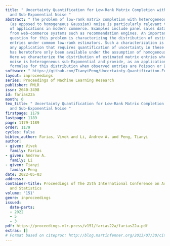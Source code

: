 ```yaml
---
title: " Uncertainty Quantification for Low-Rank Matrix Completion with Heterogeneous
  and Sub-Exponential Noise "
abstract: " The problem of low-rank matrix completion with heterogeneous and sub-exponential
  (as opposed to homogeneous Gaussian) noise is particularly relevant to a number
  of applications in modern commerce. Examples include panel sales data and data collected
  from web-commerce systems such as recommendation engines. An important unresolved
  question for this problem is characterizing the distribution of estimated matrix
  entries under common low-rank estimators. Such a characterization is essential to
  any application that requires quantification of uncertainty in these estimates and
  has heretofore only been available under the assumption of homogenous Gaussian noise.
  Here we characterize the distribution of estimated matrix entries when the observation
  noise is heterogeneous sub-Exponential and provide, as an application, explicit
  formulas for this distribution when observed entries are Poisson or Binary distributed. "
software: " https://github.com/TianyiPeng/Uncertainty-Quantification-For-Low-Rank-Matrix-Completion "
layout: inproceedings
series: Proceedings of Machine Learning Research
publisher: PMLR
issn: 2640-3498
id: farias22a
month: 0
tex_title: " Uncertainty Quantification for Low-Rank Matrix Completion with Heterogeneous
  and Sub-Exponential Noise "
firstpage: 1179
lastpage: 1189
page: 1179-1189
order: 1179
cycles: false
bibtex_author: Farias, Vivek and Li, Andrew A. and Peng, Tianyi
author:
- given: Vivek
  family: Farias
- given: Andrew A.
  family: Li
- given: Tianyi
  family: Peng
date: 2022-05-03
address:
container-title: Proceedings of The 25th International Conference on Artificial Intelligence
  and Statistics
volume: '151'
genre: inproceedings
issued:
  date-parts:
  - 2022
  - 5
  - 3
pdf: https://proceedings.mlr.press/v151/farias22a/farias22a.pdf
extras: []
# Format based on citeproc: http://blog.martinfenner.org/2013/07/30/citeproc-yaml-for-bibliographies/
---
```

